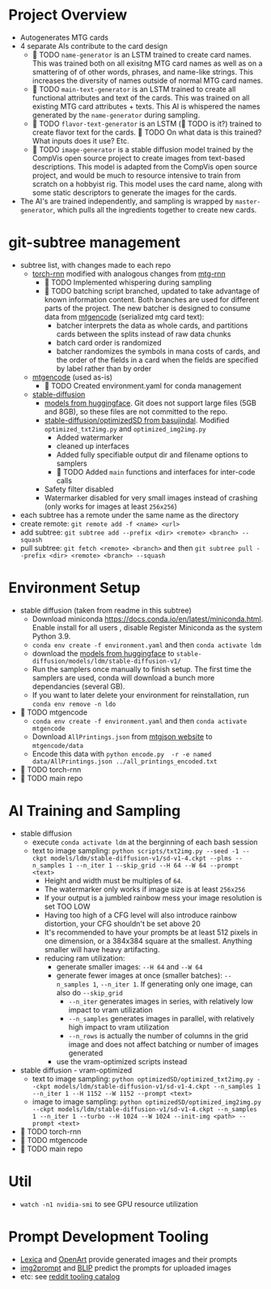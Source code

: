 # Project Overview
* Autogenerates MTG cards
* 4 separate AIs contribute to the card design
    * &#x1F534; TODO ```name-generator``` is an LSTM trained to create card names. This was trained both on all exisitng MTG card names as well as on a smattering of of other words, phrases, and name-like strings. This increases the diversity of names outside of normal MTG card names.
    * &#x1F534; TODO ```main-text-generator``` is an LSTM trained to create all functional attributes and text of the cards. This was trained on all existing MTG card attributes + texts. This AI is whispered the names generated by the ```name-generator``` during sampling.
    * &#x1F534; TODO ```flavor-text-generator``` is an LSTM (&#x1F534; TODO is it?) trained to create flavor text for the cards. &#x1F534; TODO On what data is this trained? What inputs does it use? Etc.
    * &#x1F534; TODO ```image-generator``` is a stable diffusion model trained by the CompVis open source project to create images from text-based descriptions. This model is adapted from the CompVis open source project, and would be much to resource intensive to train from scratch on a hobbyist rig. This model uses the card name, along with some static descriptors to generate the images for the cards.
* The AI's are trained independently, and sampling is wrapped by ```master-generator```, which pulls all the ingredients together to create new cards.


# git-subtree management
* subtree list, with changes made to each repo
    * [torch-rnn](https://github.com/jcjohnson/torch-rnn) modified with analogous changes from [mtg-rnn](https://github.com/billzorn/mtg-rnn)
        * &#x1F534; TODO Implemented whispering during sampling
        * &#x1F534; TODO batching script branched, updated to take advantage of known information content. Both branches are used for different parts of the project. The new batcher is designed to consume data from [mtgencode](https://github.com/billzorn/mtgencode) (serialized mtg card text):
            * batcher interprets the data as whole cards, and partitions cards between the splits instead of raw data chunks
            * batch card order is randomized
            * batcher randomizes the symbols in mana costs of cards, and the order of the fields in a card when the fields are specified by label rather than by order
    * [mtgencode](https://github.com/Parrotapocalypse/mtgencode) (used as-is)
        * &#x1F534; TODO Created environment.yaml for conda management
    * [stable-diffusion](https://github.com/CompVis/stable-diffusion.git)
        * [models from huggingface](https://huggingface.co/CompVis/stable-diffusion-v-1-4-original). Git does not support large files (5GB and 8GB), so these files are not committed to the repo.
        * [stable-diffusion/optimizedSD from basujindal](https://github.com/basujindal/stable-diffusion.git). Modified ```optimized_txt2img.py``` and ```optimized_img2img.py```
            * Added watermarker
            * cleaned up interfaces
            * Added fully specifiable output dir and filename options to samplers
            * &#x1F534; TODO Added ```main``` functions and interfaces for inter-code calls
        * Safety filter disabled
        * Watermarker disabled for very small images instead of crashing (only works for images at least ```256x256```)
* each subtree has a remote under the same name as the directory
* create remote: ```git remote add -f <name> <url>```
* add subtree: ```git subtree add --prefix <dir> <remote> <branch> --squash```
* pull subtree: ```git fetch <remote> <branch>``` and then ```git subtree pull --prefix <dir> <remote> <branch> --squash```


# Environment Setup
* stable diffusion (taken from readme in this subtree)
    * Download miniconda https://docs.conda.io/en/latest/miniconda.html. Enable install for all users , disable Register Miniconda as the system Python 3.9.
    * ```conda env create -f environment.yaml``` and then ```conda activate ldm```
    * download the [models from huggingface](https://huggingface.co/CompVis/stable-diffusion-v-1-4-original) to ```stable-diffusion/models/ldm/stable-diffusion-v1/```
    * Run the samplers once manually to finish setup. The first time the samplers are used, conda will download a bunch more dependancies (several GB).
    * If you want to later delete your environment for reinstallation, run ```conda env remove -n ldo```
* &#x1F534; TODO mtgencode
    * ```conda env create -f environment.yaml``` and then ```conda activate mtgencode```
    * Download ```AllPrintings.json``` from [mtgjson website](http://mtgjson.com/) to ```mtgencode/data```
    * Encode this data with ```python encode.py  -r -e named data/AllPrintings.json ../all_printings_encoded.txt```
* &#x1F534; TODO torch-rnn
* &#x1F534; TODO main repo

# AI Training and Sampling
* stable diffusion
    * execute ```conda activate ldm``` at the berginning of each bash session
    * text to image sampling: ```python scripts/txt2img.py --seed -1 --ckpt models/ldm/stable-diffusion-v1/sd-v1-4.ckpt --plms --n_samples 1 --n_iter 1 --skip_grid --H 64 --W 64 --prompt <text>```
        * Height and width must be multiples of ```64```.
        * The watermarker only works if image size is at least ```256x256```
        * If your output is a jumbled rainbow mess your image resolution is set TOO LOW
        * Having too high of a CFG level will also introduce rainbow distortion, your CFG shouldn't be set above 20
        * It's recommended to have your prompts be at least 512 pixels in one dimension, or a 384x384 square at the smallest. Anything smaller will have heavy artifacting.
        * reducing ram utilization:
            * generate smaller images: ```--H 64``` and ```--W 64```
            * generate fewer images at once (smaller batches): ```--n_samples 1```, ```--n_iter 1```. If generating only one image, can also do ```--skip_grid```
                * ```--n_iter``` generates images in series, with relatively low impact to vram utilization
                * ```--n_samples``` generates images in parallel, with relatively high impact to vram utilization
                * ```--n_rows``` is actually the number of columns in the grid image and does not affect batching or number of images generated
            * use the vram-optimized scripts instead
* stable diffusion - vram-optimized
    * text to image sampling: ```python optimizedSD/optimized_txt2img.py --ckpt models/ldm/stable-diffusion-v1/sd-v1-4.ckpt --n_samples 1 --n_iter 1 --H 1152 --W 1152 --prompt <text>```
    * image to image sampling: ```python optimizedSD/optimized_img2img.py --ckpt models/ldm/stable-diffusion-v1/sd-v1-4.ckpt --n_samples 1 --n_iter 1 --turbo --H 1024 --W 1024 --init-img <path> --prompt <text>```
* &#x1F534; TODO torch-rnn
* &#x1F534; TODO mtgencode
* &#x1F534; TODO main repo


# Util
* ```watch -n1 nvidia-smi``` to see GPU resource utilization


# Prompt Development Tooling
* [Lexica](https://lexica.art/) and [OpenArt](https://openart.ai/) provide generated images and their prompts
* [img2prompt](https://replicate.com/methexis-inc/img2prompt) and [BLIP](https://huggingface.co/spaces/Salesforce/BLIP) predict the prompts for uploaded images
* etc: see [reddit tooling catalog](https://old.reddit.com/r/StableDiffusion/comments/xcq819/dreamers_guide_to_getting_started_w_stable/)

